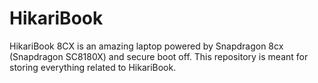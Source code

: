 # HikariBook

HikariBook 8CX is an amazing laptop powered by Snapdragon 8cx (Snapdragon SC8180X) and secure boot off.
This repository is meant for storing everything related to HikariBook.
